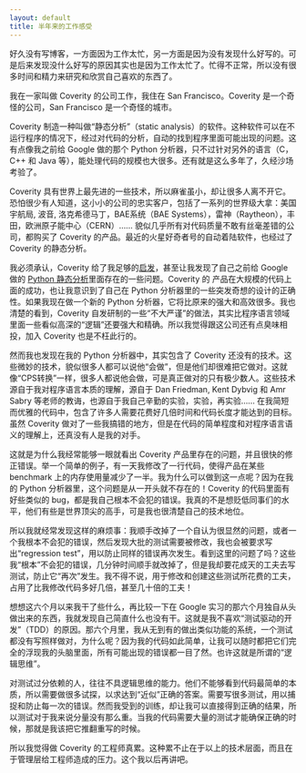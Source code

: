 ```yaml
---
layout: default
title: 半年来的工作感受
---
```



好久没有写博客，一方面因为工作太忙，另一方面是因为没有发现什么好写的。可是后来发现没什么好写的原因其实也是因为工作太忙了。忙得不正常，所以没有很多时间和精力来研究和欣赏自己喜欢的东西了。

我在一家叫做 Coverity 的公司工作，我住在 San Francisco。Coverity 是一个奇怪的公司，San Francisco 是一个奇怪的城市。

Coverity 制造一种叫做“静态分析”（static analysis）的软件。这种软件可以在不运行程序的情况下，经过对代码的分析，自动的找到程序里面可能出现的问题。这有点像我之前给 Google 做的那个 Python 分析器，只不过针对另外的语言（C，C++ 和 Java 等），能处理代码的规模也大很多。还有就是这么多年了，久经沙场考验了。

Coverity 具有世界上最先进的一些技术，所以麻雀虽小，却让很多人离不开它。恐怕很少有人知道，这小小的公司的忠实客户，包括了一系列的世界级大拿：美国宇航局, 波音, 洛克希德马丁，BAE系统（BAE Systems），雷神（Raytheon），丰田，欧洲原子能中心（CERN）…… 貌似几乎所有对代码质量不敢有丝毫差错的公司，都购买了 Coverity 的产品。最近的火星好奇者号的自动着陆软件，也经过了 Coverity 的静态分析。

我必须承认，Coverity 给了我足够的<a href="http://www.yinwang.org/blog-cn/2013/04/12/inspiration">启发</a>，甚至让我发现了自己之前给 Google 做的 <a href="http://yinwang0.wordpress.com/2010/09/12/pysonar">Python 静态分析</a>里面存在的一些问题。Coverity 的 产品在大规模的代码上面的成功，也让我意识到了自己在 Python 分析器里的一些突发奇想的设计的正确性。如果我现在做一个新的 Python 分析器，它将比原来的强大和高效很多。我也清楚的看到，Coverity 自发研制的一些“不大严谨”的做法，其实比程序语言领域里面一些看似高深的“逻辑”还要强大和精确。所以我觉得跟这公司还有点臭味相投，加入 Coverity 也是不枉此行的。

然而我也发现在我的 Python 分析器中，其实包含了 Coverity 还没有的技术。这些微妙的技术，貌似很多人都可以说他“会做”，但是他们却很难把它做对。这就像“CPS转换”一样，很多人都说他会做，可是真正做对的只有极少数人。这些技术源自于我对程序语言本质的理解，源自于 Dan Friedman, Kent Dybvig 和 Amr Sabry 等老师的教诲，也源自于我自己辛勤的实验，实验，再实验…… 在我简短而优雅的代码中，包含了许多人需要花费好几倍时间和代码长度才能达到的目标。虽然 Coverity 做对了一些我搞错的地方，但是在代码的简单程度和对程序语言语义的理解上，还真没有人是我的对手。

这就是为什么我经常能够一眼就看出 Coverity 产品里存在的问题，并且很快的修正错误。举一个简单的例子，有一天我修改了一行代码，使得产品在某些 benchmark 上的内存使用量减少了一半。我为什么可以做到这一点呢？因为在我的 Python 分析器里，这个问题是从一开头就不存在的！Coverity 的代码里面有好些类似的 bug，都是我自己根本不会犯的错误。我真的不是想贬低同事们的水平，他们有些是世界顶尖的高手，可是我也很清楚自己的技术地位。

所以我就经常发现这样的麻烦事：我顺手改掉了一个自认为很显然的问题，或者一个我根本不会犯的错误，然后发现大批的测试需要被修改，我也会被要求写出“regression test”，用以防止同样的错误再次发生。看到这里的问题了吗？这些我“根本”不会犯的错误，几分钟时间顺手就改掉了，但是我却要花成天的工夫去写测试，防止它“再次”发生。我不得不说，用于修改和创建这些测试所花费的工夫，占用了比我修改代码多好几倍，甚至几十倍的工夫！

想想这六个月以来我干了些什么，再比较一下在 Google 实习的那六个月独自从头做出来的东西，我就发现自己简直什么也没有干。这就是我不喜欢“测试驱动的开发”（TDD）的原因。那六个月里，我从无到有的做出类似功能的系统，一个测试都没有写照样做对，为什么呢？因为我的代码如此简单，让我可以随时都把它们完全的浮现我的头脑里面，所有可能出现的错误都一目了然。也许这就是所谓的“逻辑思维”。

对测试过分依赖的人，往往不具逻辑思维的能力。他们不能够看到代码最简单的本质，所以需要做很多试探，以求达到“近似”正确的答案。需要写很多测试，用以捕捉和防止每一次的错误。然而我受到的训练，却让我可以直接得到正确的结果，所以测试对于我来说分量没有那么重。当我的代码需要大量的测试才能确保正确的时候，那就是我该把它推翻重写的时候。

所以我觉得做 Coverity 的工程师真累。这种累不止在于以上的技术层面，而且在于管理层给工程师造成的压力。这个我以后再讲吧。
